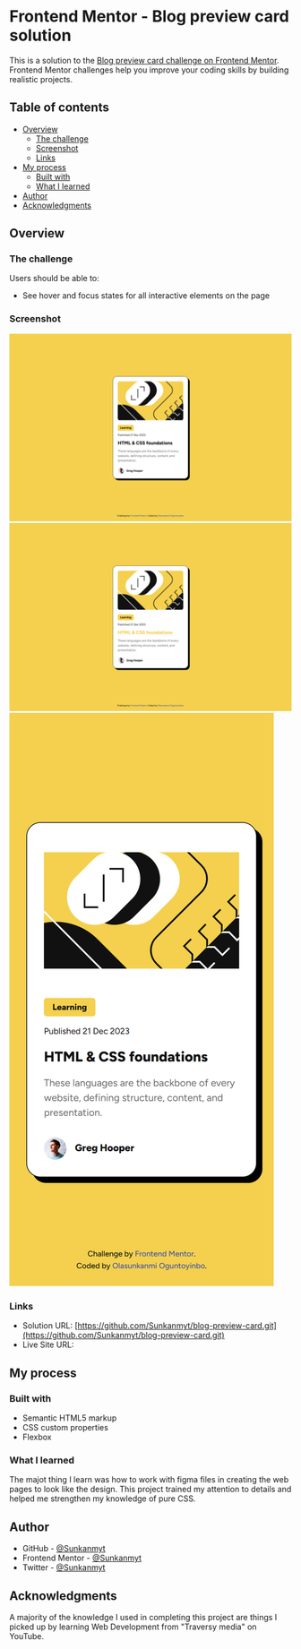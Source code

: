 # Frontend Mentor - Blog preview card solution

This is a solution to the [Blog preview card challenge on Frontend Mentor](https://www.frontendmentor.io/challenges/blog-preview-card-ckPaj01IcS). Frontend Mentor challenges help you improve your coding skills by building realistic projects.

## Table of contents

- [Overview](#overview)
  - [The challenge](#the-challenge)
  - [Screenshot](#screenshot)
  - [Links](#links)
- [My process](#my-process)
  - [Built with](#built-with)
  - [What I learned](#what-i-learned)
- [Author](#author)
- [Acknowledgments](#acknowledgments)

## Overview

### The challenge

Users should be able to:

- See hover and focus states for all interactive elements on the page

### Screenshot

![](./preview/desktop.png)
![](./preview/interactive-state.png)
![](./preview/mobile.png)

### Links

- Solution URL: [https://github.com/Sunkanmyt/blog-preview-card.git](https://github.com/Sunkanmyt/blog-preview-card.git)
- Live Site URL: []()

## My process

### Built with

- Semantic HTML5 markup
- CSS custom properties
- Flexbox

### What I learned

The majot thing I learn was how to work with figma files in creating the web pages to look like the design. This project trained my attention to details and helped me strengthen my knowledge of pure CSS.

## Author

- GitHub - [@Sunkanmyt](https://github.com/Sunkanmyt)
- Frontend Mentor - [@Sunkanmyt](https://www.frontendmentor.io/profile/yourusername)
- Twitter - [@Sunkanmyt](https://www.twitter.com/yourusername)

## Acknowledgments

A majority of the knowledge I used in completing this project are things I picked up by learning Web Development from "Traversy media" on YouTube.

